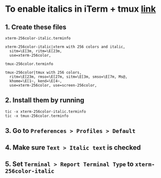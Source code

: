 # To enable italics in iTerm + tmux [link](https://medium.com/@dubistkomisch/how-to-actually-get-italics-and-true-colour-to-work-in-iterm-tmux-vim-9ebe55ebc2be)

## 1. Create these files

`xterm-256color-italic.terminfo`
```
xterm-256color-italic|xterm with 256 colors and italic,
  sitm=\E[3m, ritm=\E[23m,
  use=xterm-256color,
```

`tmux-256color.terminfo`
```
tmux-256color|tmux with 256 colors,
  ritm=\E[23m, rmso=\E[27m, sitm=\E[3m, smso=\E[7m, Ms@,
  khome=\E[1~, kend=\E[4~,
  use=xterm-256color, use=screen-256color,
```

## 2. Install them by running
```
tic -x xterm-256color-italic.terminfo
tic -x tmux-256color.terminfo
```

## 3. Go to `Preferences > Profiles > Default`
## 4. Make sure `Text > Italic text` is checked
## 5. Set `Terminal > Report Terminal Type` to `xterm-256color-italic`
